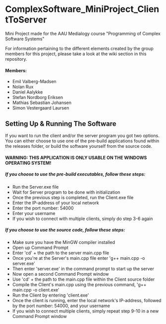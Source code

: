 # ComplexSoftware_MiniProject_ClientToServer
Mini Project made for the AAU Medialogy course "Programming of Complex Software Systems"

For information pertaining to the different elements created by the group members for this project, please take a look at the wiki section in this repository.

#### Members:
- Emil Valberg-Madsen
- Nolan Rux
- Daniel Aalykke
- Stefan Nordborg Eriksen
- Mathias Sebastian Johansen
- Simon Vestergaard Laursen

## Setting Up & Running The Software
If you want to run the client and/or the server program you got two options. You can either choose to use one of the pre-build applications found within the releases folder, or build the software yourself from the source code. 

#### WARNING: THIS APPLICATION IS ONLY USABLE ON THE WINDOWS OPERATING SYSTEM!

##### If you choose to use the pre-build executables, follow these steps:
- Run the Server.exe file
- Wait for Server program to be done with initialization 
- Once the previous step is completed, run the Client.exe file
- Enter the IP-address of your local network 
- Enter the port number: 54000
- Enter your username
- If you wish to connect with multiple clients, simply do step 3-6 again

##### If you choose to use the source code, follow these steps:
- Make sure you have the MinGW compiler installed
- Open up Command Prompt
- Enter 'cd' + the path to the server main.cpp file
- Once you're at the Server's main.cpp file enter 'g++ main.cpp -o server.exe'
- Then enter 'server.exe' in the command prompt to start up the server
- Now open a second Command Prompt window
- Use 'cd' + the path to the main.cpp file within the Client source folder
- Compile the Client's main.cpp using the previous command, 'g++ main.cpp -o client.exe'
- Run the Client by entering 'client.exe'
- Once the client is running, enter the local network's IP-address, followed by the port number: 54000, and your username
- If you wish to connect multiple clients, simply repeat step 9-10 in a new Command Prompt window

